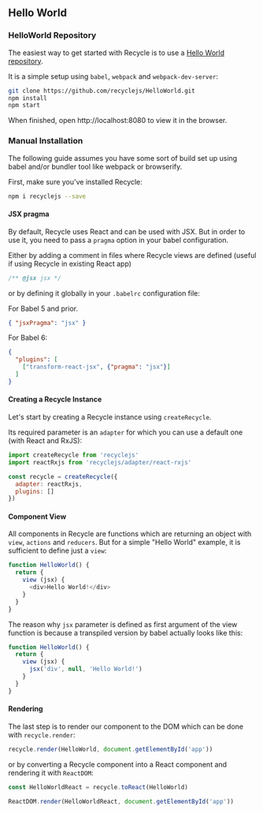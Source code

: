 ## Hello World

### HelloWorld Repository
The easiest way to get started with Recycle is to use a [Hello World repository](https://github.com/recyclejs/HelloWorld).

It is a simple setup using `babel`, `webpack` and `webpack-dev-server`:

```bash
git clone https://github.com/recyclejs/HelloWorld.git
npm install
npm start
``` 
When finished, open http://localhost:8080 to view it in the browser.

### Manual Installation
The following guide assumes you have some sort of build set up using babel 
and/or bundler tool like webpack or browserify.

First, make sure you've installed Recycle:

```bash
npm i recyclejs --save
```

#### JSX pragma
By default, Recycle uses React and can be used with JSX. But in order to use it, you need
to pass a `pragma` option in your babel configuration.

Either by adding a comment in files where Recycle views are defined (useful if using Recycle in existing React app)

```javascript
/** @jsx jsx */
```   

or by defining it globally in your `.babelrc` configuration file:

For Babel 5 and prior.
```JSON
{ "jsxPragma": "jsx" }
```

For Babel 6:
```JSON
{
  "plugins": [
    ["transform-react-jsx", {"pragma": "jsx"}]
  ]
}
```

#### Creating a Recycle Instance
Let's start by creating a Recycle instance using `createRecycle`. 

Its required parameter is an `adapter` for which you can use a default one (with React and RxJS):

```javascript
import createRecycle from 'recyclejs'
import reactRxjs from 'recyclejs/adapter/react-rxjs'

const recycle = createRecycle({ 
  adapter: reactRxjs,
  plugins: []
})
```

#### Component View
All components in Recycle are functions which are returning an object with `view`, `actions` and `reducers`.
But for a simple "Hello World" example, it is sufficient to define just a `view`:

```javascript
function HelloWorld() {
  return {
    view (jsx) {
      <div>Hello World!</div>
    }
  }
}
```

The reason why `jsx` parameter is defined as first argument of the view function is because a transpiled version by babel actually looks like this: 

```javascript
function HelloWorld() {
  return {
    view (jsx) {
      jsx('div', null, 'Hello World!')
    }
  }
}
```

#### Rendering
The last step is to render our component to the DOM which can be done with `recycle.render`:

```javascript
recycle.render(HelloWorld, document.getElementById('app'))
```

or by converting a Recycle component into a React component and rendering it with `ReactDOM`:

```javascript
const HelloWorldReact = recycle.toReact(HelloWorld)

ReactDOM.render(HelloWorldReact, document.getElementById('app'))
```

